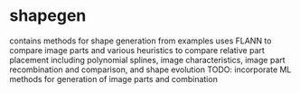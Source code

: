 # shapegen
contains methods for shape generation from examples
uses FLANN to compare image parts and various heuristics to compare relative part placement
including polynomial splines, image characteristics, image part recombination and comparison, and shape evolution
TODO: incorporate ML methods for generation of image parts and combination
